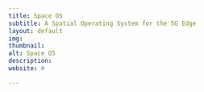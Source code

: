 ```yaml
---
title: Space OS
subtitle: A Spatial Operating System for the 5G Edge
layout: default
img:
thumbnail:
alt: Space OS
description:
website: #

---
```

